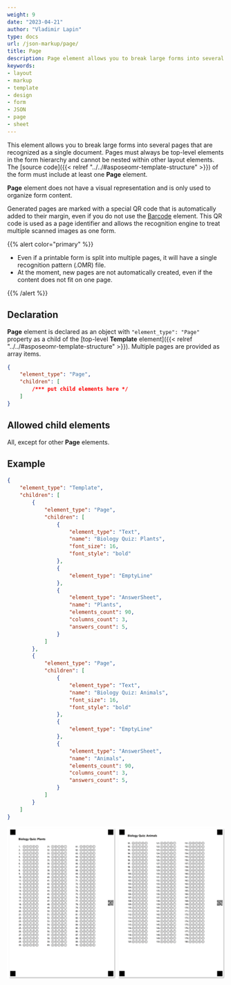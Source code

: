 ```yaml
---
weight: 9
date: "2023-04-21"
author: "Vladimir Lapin"
type: docs
url: /json-markup/page/
title: Page
description: Page element allows you to break large forms into several pages that are recognized as a single document.
keywords:
- layout
- markup
- template
- design
- form
- JSON
- page
- sheet
---
```


This element allows you to break large forms into several pages that are recognized as a single document. Pages must always be top-level elements in the form hierarchy and cannot be nested within other layout elements. The [source code]({{< relref "../../#asposeomr-template-structure" >}}) of the form must include at least one **Page** element.

**Page** element does not have a visual representation and is only used to organize form content.

Generated pages are marked with a special QR code that is automatically added to their margin, even if you do not use the [Barcode](/omr/json-markup/elements-barcode/) element. This QR code is used as a page identifier and allows the recognition engine to treat multiple scanned images as one form.

{{% alert color="primary" %}} 

- Even if a printable form is split into multiple pages, it will have a single recognition pattern (.OMR) file.
- At the moment, new pages are not automatically created, even if the content does not fit on one page.

{{% /alert %}}

## Declaration

**Page** element is declared as an object with `"element_type": "Page"` property as a child of the [top-level **Template** element]({{< relref "../../#asposeomr-template-structure" >}}). Multiple pages are provided as array items.

```json
{
	"element_type": "Page",
	"children": [
		/*** put child elements here */
	]
}
```

## Allowed child elements

All, except for other **Page** elements.

## **Example**

```json
{
	"element_type": "Template",
	"children": [
		{
			"element_type": "Page",
			"children": [
				{
					"element_type": "Text",
					"name": "Biology Quiz: Plants",
					"font_size": 16,
					"font_style": "bold"
				},
				{
					"element_type": "EmptyLine"
				},
				{
					"element_type": "AnswerSheet",
					"name": "Plants",
					"elements_count": 90,
					"columns_count": 3,
					"answers_count": 5,
				}
			]
		},
		{
			"element_type": "Page",
			"children": [
				{
					"element_type": "Text",
					"name": "Biology Quiz: Animals",
					"font_size": 16,
					"font_style": "bold"
				},
				{
					"element_type": "EmptyLine"
				},
				{
					"element_type": "AnswerSheet",
					"name": "Animals",
					"elements_count": 90,
					"columns_count": 3,
					"answers_count": 5,
				}
			]
		}
	]
}
```

![Multi-page form](multi-page.png)
